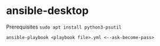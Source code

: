 # ansible-desktop

Prerequisites `sudo apt install python3-psutil`

`ansible-playbook <playbook file>.yml <--ask-become-pass>`
